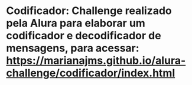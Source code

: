 
# Codificador: Challenge realizado pela Alura para elaborar um codificador e decodificador de mensagens, para acessar: https://marianajms.github.io/alura-challenge/codificador/index.html
